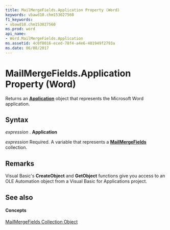 ```yaml
---
title: MailMergeFields.Application Property (Word)
keywords: vbawd10.chm153027560
f1_keywords:
- vbawd10.chm153027560
ms.prod: word
api_name:
- Word.MailMergeFields.Application
ms.assetid: 4c0f8016-eced-78f4-a4e6-401949f2793a
ms.date: 06/08/2017
---
```



# MailMergeFields.Application Property (Word)

Returns an  **[Application](Word.Application.md)** object that represents the Microsoft Word application.


## Syntax

 _expression_ . **Application**

 _expression_ Required. A variable that represents a **[MailMergeFields](Word.mailmergefields.md)** collection.


## Remarks

Visual Basic's  **CreateObject** and **GetObject** functions give you access to an OLE Automation object from a Visual Basic for Applications project.


## See also


#### Concepts


[MailMergeFields Collection Object](Word.mailmergefields.md)


